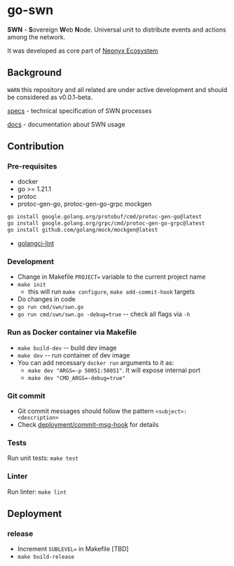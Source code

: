 # go-swn

**SWN** - **S**overeign **W**eb **N**ode. Universal unit to distribute events and actions among the network.

It was developed as core part of [Neonyx Ecosystem](https://neonyx.io)

## Background
```WARN``` this repository and all related are under active development and should be considered as v0.0.1-beta.

[specs](https://github.com/neonyxhub/swn-specs) - technical specification of SWN processes

[docs](https://github.com/neonyxhub/sws-docs/tree/main/swn) - documentation about SWN usage

## Contribution

### Pre-requisites

* docker
* go >= 1.21.1
* protoc
* protoc-gen-go, protoc-gen-go-grpc mockgen
```bash
go install google.golang.org/protobuf/cmd/protoc-gen-go@latest
go install google.golang.org/grpc/cmd/protoc-gen-go-grpc@latest
go install github.com/golang/mock/mockgen@latest
```
* [golangci-lint](https://golangci-lint.run/usage/install/#local-installation)

### Development
- Change in Makefile `PROJECT=` variable to the current project name
- `make init`
	- this will run `make configure`, `make add-commit-hook` targets
- Do changes in code
- `go run cmd/swn/swn.go`
- `go run cmd/swn/swn.go -debug=true` -- check all flags via `-h`

### Run as Docker container via Makefile
- `make build-dev` -- build dev image
- `make dev` -- run container of dev image
- You can add necessary `docker run` arguments to it as:
    - `make dev "ARGS=-p 50051:50051"`. It will expose internal port
    - `make dev "CMD_ARGS=-debug=true"`

### Git commit
* Git commit messages should follow the pattern `<subject>: <description>`
* Check [deployment/commit-msg-hook](deployment/commit-msg-hook) for details

### Tests

Run unit tests: `make test`

### Linter

Run linter: `make lint`

## Deployment

### release

- Increment `SUBLEVEL=` in Makefile [TBD]
- `make build-release`

